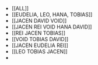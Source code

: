 - [[ALL]]
- [[EUDELIA, LEO, HANA, TOBIAS]]
- [[JACEN DAVID VOID]]
- [[JACEN REI VOID HANA DAVID]]
- [[REI JACEN TOBIAS]]
- [[VOID TOBIAS DAVID]]
- [[JACEN EUDELIA REI]]
- [[LEO TOBIAS JACEN]]
- 